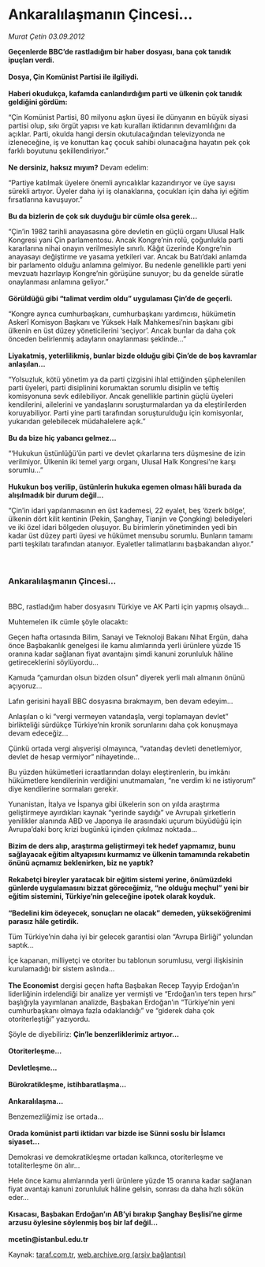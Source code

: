# Ankaralılaşmanın Çincesi...

*Murat Çetin 03.09.2012*

<div class="yazi"><p><b>Geçenlerde BBC’de rastladığım bir haber dosyası, bana çok tanıdık ipuçları verdi.<br/><br/></b><b>Dosya, Çin Komünist Partisi ile ilgiliydi.<br/><br/></b><b>Haberi okudukça, kafamda canlandırdığım parti ve ülkenin çok tanıdık geldiğini gördüm:</b></p>
<p>“Çin Komünist Partisi, 80 milyonu aşkın üyesi ile dünyanın en büyük siyasi partisi olup, sıkı örgüt yapısı ve katı kuralları iktidarının devamlılığını da açıklar. Parti, okulda hangi dersin okutulacağından televizyonda ne izleneceğine, iş ve konuttan kaç çocuk sahibi olunacağına hayatın pek çok farklı boyutunu şekillendiriyor.”<br/><br/><b>Ne dersiniz, haksız mıyım?</b> Devam edelim:</p>
<p>“Partiye katılmak üyelere önemli ayrıcalıklar kazandırıyor ve üye sayısı sürekli artıyor. Üyeler daha iyi iş olanaklarına, çocukları için daha iyi eğitim fırsatlarına kavuşuyor.”<br/><br/><b>Bu da bizlerin de çok sık duyduğu bir cümle olsa gerek...</b></p>
<p>“Çin’in 1982 tarihli anayasasına göre devletin en güçlü organı Ulusal Halk Kongresi yani Çin parlamentosu. Ancak Kongre’nin rolü, çoğunlukla parti kararlarına nihai onayın verilmesiyle sınırlı. Kâğıt üzerinde Kongre’nin anayasayı değiştirme ve yasama yetkileri var. Ancak bu Batı’daki anlamda bir parlamento olduğu anlamına gelmiyor. Bu nedenle genellikle parti yeni mevzuatı hazırlayıp Kongre’nin görüşüne sunuyor; bu da genelde süratle onaylanması anlamına geliyor.”<br/><br/><b>Görüldüğü gibi “talimat verdim oldu” uygulaması Çin’de de geçerli.</b></p>
<p>“Kongre ayrıca cumhurbaşkanı, cumhurbaşkanı yardımcısı, hükümetin Askerî Komisyon Başkanı ve Yüksek Halk Mahkemesi’nin başkanı gibi ülkenin en üst düzey yöneticilerini ‘seçiyor’. Ancak bunlar da daha çok önceden belirlenmiş adayların onaylanması şeklinde...”<br/><br/><b>Liyakatmiş, yeterlilikmiş, bunlar bizde olduğu gibi Çin’de de boş kavramlar anlaşılan...</b></p>
<p>“Yolsuzluk, kötü yönetim ya da parti çizgisini ihlal ettiğinden şüphelenilen parti üyeleri, parti disiplinini korumaktan sorumlu disiplin ve teftiş komisyonuna sevk edilebiliyor. Ancak genellikle partinin güçlü üyeleri kendilerini, ailelerini ve yandaşlarını soruşturmalardan ya da eleştirilerden koruyabiliyor. Parti yine parti tarafından soruşturulduğu için komisyonlar, yukarıdan gelebilecek müdahalelere açık.”<br/><br/><b>Bu da bize hiç yabancı gelmez...</b></p>
<p>“‘Hukukun üstünlüğü’ün parti ve devlet çıkarlarına ters düşmesine de izin verilmiyor. Ülkenin iki temel yargı organı, Ulusal Halk Kongresi’ne karşı sorumlu...”<br/><br/><b>Hukukun boş verilip, üstünlerin hukuka egemen olması hâli burada da alışılmadık bir durum değil...</b></p>
<p>“Çin’in idari yapılanmasının en üst kademesi, 22 eyalet, beş ‘özerk bölge’, ülkenin dört kilit kentinin (Pekin, Şanghay, Tianjin ve Çongking) belediyeleri ve iki özel idari bölgeden oluşuyor. Bu birimlerin yönetiminden yedi bin kadar üst düzey parti üyesi ve hükümet mensubu sorumlu. Bunların tamamı parti teşkilatı tarafından atanıyor. Eyaletler talimatlarını başbakandan alıyor.” <br/><b><br/> </b></p>
<h3>Ankaralılaşmanın Çincesi...</h3><b>
<p></p></b><br/>BBC, rastladığım haber dosyasını Türkiye ve AK Parti için yapmış olsaydı...
<p>Muhtemelen ilk cümle şöyle olacaktı:</p>
<p>Geçen hafta ortasında Bilim, Sanayi ve Teknoloji Bakanı Nihat Ergün, daha önce Başbakanlık genelgesi ile kamu alımlarında yerli ürünlere yüzde 15 oranına kadar sağlanan fiyat avantajını şimdi kanuni zorunluluk hâline getireceklerini söylüyordu...</p>
<p>Kamuda “çamurdan olsun bizden olsun” diyerek yerli malı almanın önünü açıyoruz...</p>
<p>Lafın gerisini hayalî BBC dosyasına bırakmayım, ben devam edeyim...</p>
<p>Anlaşılan o ki “vergi vermeyen vatandaşla, vergi toplamayan devlet” birlikteliği sürdükçe Türkiye’nin kronik sorunlarını daha çok konuşmaya devam edeceğiz...</p>
<p>Çünkü ortada vergi alışverişi olmayınca, “vatandaş devleti denetlemiyor, devlet de hesap vermiyor” nihayetinde...</p>
<p>Bu yüzden hükümetleri icraatlarından dolayı eleştirenlerin, bu imkânı hükümetlere kendilerinin verdiğini unutmamaları, “ne verdim ki ne istiyorum” diye kendilerine sormaları gerekir.</p>
<p>Yunanistan, İtalya ve İspanya gibi ülkelerin son on yılda araştırma geliştirmeye ayırdıkları kaynak “yerinde saydığı” ve Avrupalı şirketlerin yenilikler alanında ABD ve Japonya ile arasındaki uçurum büyüdüğü için Avrupa’daki borç krizi bugünkü içinden çıkılmaz noktada...<br/><br/><b>Bizim de ders alıp, araştırma geliştirmeyi tek hedef yapmamız, bunu sağlayacak eğitim altyapısını kurmamız ve ülkenin tamamında rekabetin önünü açmamız beklenirken, biz ne yaptık?<br/><br/></b><b>Rekabetçi bireyler yaratacak bir eğitim sistemi yerine, önümüzdeki günlerde uygulamasını bizzat göreceğimiz, “ne olduğu meçhul” yeni bir eğitim sistemini, Türkiye’nin geleceğine ipotek olarak koyduk.<br/><br/></b><b>“Bedelini kim ödeyecek, sonuçları ne olacak” demeden, yükseköğrenimi parasız hâle getirdik.</b></p>
<p>Tüm Türkiye’nin daha iyi bir gelecek garantisi olan “Avrupa Birliği” yolundan saptık...</p>
<p>İçe kapanan, milliyetçi ve otoriter bu tablonun sorumlusu, vergi ilişkisinin kurulamadığı bir sistem aslında...<br/><br/><b>The Economist</b> dergisi geçen hafta Başbakan Recep Tayyip Erdoğan’ın liderliğinin irdelendiği bir analize yer vermişti ve “Erdoğan’ın ters tepen hırsı” başlığıyla yayımlanan analizde, Başbakan Erdoğan’ın “Türkiye’nin yeni cumhurbaşkanı olmaya fazla odaklandığı” ve “giderek daha çok otoriterleştiği” yazıyordu.</p>
<p>Şöyle de diyebiliriz: <b>Çin’le benzerliklerimiz artıyor...<br/><br/></b><b>Otoriterleşme...<br/><br/></b><b>Devletleşme...<br/><br/></b><b>Bürokratikleşme, istihbaratlaşma...<br/><br/></b><b>Ankaralılaşma...</b></p>
<p>Benzemezliğimiz ise ortada...<br/><br/><b>Orada komünist parti iktidarı var bizde ise Sünni soslu bir İslamcı siyaset...</b></p>
<p>Demokrasi ve demokratikleşme ortadan kalkınca, otoriterleşme ve totaliterleşme ön alır...</p>
<p>Hele önce kamu alımlarında yerli ürünlere yüzde 15 oranına kadar sağlanan fiyat avantajı kanuni zorunluluk hâline gelsin, sonrası da daha hızlı sökün eder...<br/><br/><b>Kısacası, Başbakan Erdoğan’ın AB’yi bırakıp Şanghay Beşlisi’ne girme arzusu öylesine söylenmiş boş bir laf değil...<br/><br/></b><b>mcetin@istanbul.edu.tr</b></p>
</div>

Kaynak: [taraf.com.tr](http://www.taraf.com.tr/murat-cetin/makale-ankaralilasmanin-cincesi.htm), [web.archive.org (arşiv bağlantısı)](http://web.archive.org/web/20131107125925/http://www.taraf.com.tr/murat-cetin/makale-ankaralilasmanin-cincesi.htm)
